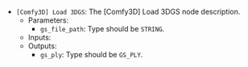 - `[Comfy3D] Load 3DGS`: The [Comfy3D] Load 3DGS node description.
    - Parameters:
        - `gs_file_path`: Type should be `STRING`.
    - Inputs:
    - Outputs:
        - `gs_ply`: Type should be `GS_PLY`.
